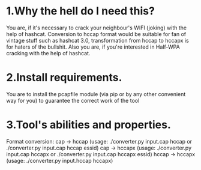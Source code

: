 # 1.Why the hell do I need this?
You are, if it's necessary to crack your neighbour's WIFI (joking) with the help of hashcat. Conversion to hccap format would be suitable for fan of vintage stuff such as hashcat 3.0, transformation from hccap to hccapx is for haters of the bullshit.
Also you are, if you're interested in Half-WPA cracking with the help of hashcat.

# 2.Install requirements.
You are to install the pcapfile module (via pip or by any other convenient way for you) to guarantee the correct work of the tool 

# 3.Tool's abilities and properties.
Format conversion:
       cap -> hccap (usage: ./converter.py input.cap hccap or ./converter.py input.cap hccap essid)
       cap -> hccapx (usage: ./converter.py input.cap hccapx or ./converter.py input.cap hccapx essid)
       hccap -> hccapx (usage: ./converter.py input.hccap hccapx)
